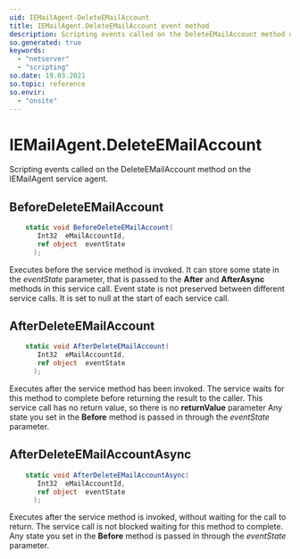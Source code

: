 ```yaml
---
uid: IEMailAgent-DeleteEMailAccount
title: IEMailAgent.DeleteEMailAccount event method
description: Scripting events called on the DeleteEMailAccount method on the IEMailAgent service agent.
so.generated: true
keywords:
  - "netserver"
  - "scripting"
so.date: 19.03.2021
so.topic: reference
so.envir:
  - "onsite"
---
```

# IEMailAgent.DeleteEMailAccount

Scripting events called on the <see cref='M:SuperOffice.CRM.Services.IEMailAgent.DeleteEMailAccount'>DeleteEMailAccount</see> method on the <see cref='IEMailAgent'>IEMailAgent</see>  service agent.

## BeforeDeleteEMailAccount
```cs
    static void BeforeDeleteEMailAccount(
       Int32  eMailAccountId,
       ref object  eventState
      );
```
Executes before the service method is invoked.
It can store some state in the *eventState* parameter, that is passed to the **After** and **AfterAsync** methods in this service call.
Event state is not preserved between different service calls. It is set to null at the start of each service call.
## AfterDeleteEMailAccount
```cs
    static void AfterDeleteEMailAccount(
       Int32  eMailAccountId,
       ref object  eventState
      );
```
Executes after the service method has been invoked. The service waits for this method to complete before returning the result to the caller.
This service call has no return value, so there is no **returnValue** parameter
Any state you set in the **Before** method is passed in through the *eventState* parameter.
## AfterDeleteEMailAccountAsync
```cs
    static void AfterDeleteEMailAccountAsync(
       Int32  eMailAccountId,
       ref object  eventState
      );
```
Executes after the service method is invoked, without waiting for the call to return.
The service call is not blocked waiting for this method to complete.
Any state you set in the **Before** method is passed in through the *eventState* parameter.

